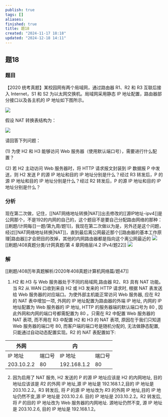 ```yaml
---
publish: true
tags: []
aliases: 
finished: true
title: 题18
created: "2024-11-17 18:18"
updated: "2024-12-18 14:11"
---
```

## 题18
### 题目
【2020 统考真题】某校园网有两个局域网，通过路由器 R1、R2 和 R3 互联后接入 Internet，S1 和 S2 为以太网交换机。局域网采用静态 IP 地址配置，路由器部分接口以及各主机的 IP 地址如下图所示。

![](https://img.hwenyi.live/202411222235693.webp)

假设 NAT 转换表结构为：

![](https://img.hwenyi.live/202411222235694.webp)

请回答下列问题：

(1) 为使 H2 和 H3 能够访问 Web 服务器（使用默认端口号），需要进行什么配置？

(2) 若 H2 主动访问 Web 服务器时，将 HTTP 请求报文封装到 IP 数据报 P 中发送，则 H2 发送 P 的源 IP 地址和目的 IP 地址分别是什么？经过 R3 转发后，P 的源 IP 地址和目的 IP 地址分别是什么？经过 R2 转发后，P 的源 IP 地址和目的 IP 地址分别是什么？
### 分析
现在第二次做，记住，[[NAT网络地址转换|NAT]]出去修改的[[源IP地址-ipv4]]是公网那个，不是192的内网的自己的，这个题目不是要自己分配路由网络的那种：[[刷题/计网每日一题/第九周/题1]]，我现在第二次做以为是，另外还是这个问题，经过[[NAT网络地址转换|NAT]]，直到最后离公网最近那个[[路由器的基本工作原理|路由器]]才会把目的改掉，其他的内网路由器都是指向这个离公网最近的
![](https://img.hwenyi.live/202412182210535.webp)
[[刷题/408真题分类/计网真题/第 4 章网络层/4.2 IPv4/题22]]
![](https://img.hwenyi.live/202412182210545.webp)
### 解
[[刷题/408历年真题解析/2020年408真题计算机网络篇/题47]]
1) $H2$ 和 $H3$ 与 Web 服务器处于不同的局域网,路由器 R2、R3 具有 NAT 功能。当 R2 从 WAN 口收到来自 H2 或 H3 发来的 HTTP 请求时, 根据 NAT 表发送给 Web 服务器的对应端口。为使外部主机能正常访问 Web 服务器, 应在 R2 的 NAT 表中增加一项, 外网的 IP 地址配置为路由器的外端 IP 地址, 内网的 IP 地址配置为 Web 服务器的 IP 地址, HTTP 的服务器端的默认端口号为 80 , 因此外网和内网的端口号都需配置为 80 。只需在 R2 中配置 Web 服务器的 NAT 表项, 而不用在 R3 中配置 H2 和 H3 的 NAT 表项, 原因在于我们只知道 Web 服务器的端口号 80, 而客户端的端口号是随机分配的, 无法做静态配置, 只能通过自动动态配置实现。R2 的 NAT 表配置如下:

| 外网     |       | 内       |       |
| -------- | ----- | -------- | ----- |
| IP 地址  | 端口号 | IP 地址  | 端口号 |
| 203.10.2.2 | 80    | 192.168.1.2 | 80    |

2) 因为启用了 NAT 服务, H2 发送的 P 的源 IP 地址应该是 H2 的内网地址, 目的地址应该该是 $R2$ 的外网 IP 地址,源 IP 地址是 192.168.1.2,目的 IP 地址是 203.10.2.2。R3 转发后, 将 $P$ 的源 $\mathrm {{IP}}$ 地址改为 $R3$ 的外网 $\mathrm {{IP}}$ 地址,目的 $\mathrm {{IP}}$ 地址仍然不变,源 $\mathrm {{IP}}$ 地址是 203.10.2.6. 目的 IP 地址是 203.10.2.2。R2 转发后,将 $P$ 的目的 IP 地址改为 Web 服务器的内网地址. 源地址仍然不变, 源 IP 地址是 203.10.2.6, 目的 IP 地址是 192.168.1.2。
